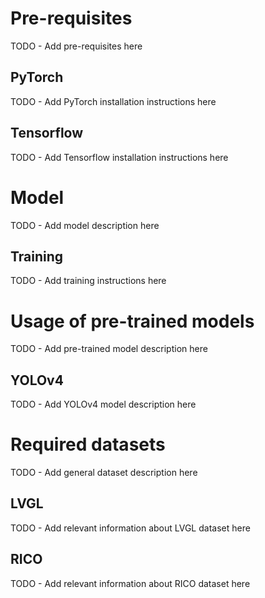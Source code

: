 # Pre-requisites

TODO - Add pre-requisites here

## PyTorch

TODO - Add PyTorch installation instructions here

## Tensorflow

TODO - Add Tensorflow installation instructions here

# Model

TODO - Add model description here

## Training

TODO - Add training instructions here

# Usage of pre-trained models

TODO - Add pre-trained model description here

## YOLOv4

TODO - Add YOLOv4 model description here

# Required datasets

TODO - Add general dataset description here

## LVGL

TODO - Add relevant information about LVGL dataset here

## RICO

TODO - Add relevant information about RICO dataset here